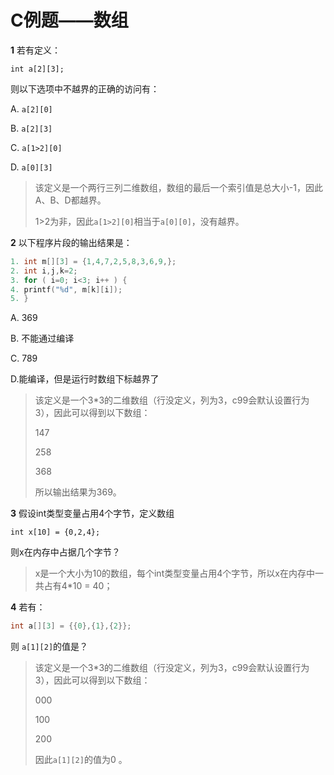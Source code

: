 # C例题——数组


**1** 若有定义：

`int a[2][3];`

则以下选项中不越界的正确的访问有：

A. `a[2][0]`

B. `a[2][3]`

C. `a[1>2][0]`

D. `a[0][3]`

> 该定义是一个两行三列二维数组，数组的最后一个索引值是总大小-1，因此A、B、D都越界。
>
> 1>2为非，因此`a[1>2][0]`相当于`a[0][0]`，没有越界。



**2** 以下程序片段的输出结果是：

```c
1. int m[][3] = {1,4,7,2,5,8,3,6,9,};
2. int i,j,k=2;
3. for ( i=0; i<3; i++ ) {
4. printf("%d", m[k][i]);
5. }

```

A. 369

B. 不能通过编译

C. 789

D.能编译，但是运行时数组下标越界了

> 该定义是一个3*3的二维数组（行没定义，列为3，c99会默认设置行为3），因此可以得到以下数组：
>
> 147
>
> 258
>
> 368
>
> 所以输出结果为369。



**3** 假设int类型变量占用4个字节，定义数组

`int x[10] = {0,2,4};`

则x在内存中占据几个字节？

> x是一个大小为10的数组，每个int类型变量占用4个字节，所以x在内存中一共占有4*10 = 40；



**4** 若有：

```c
int a[][3] = {{0},{1},{2}};
```

则 `a[1][2]`的值是？

> 该定义是一个3*3的二维数组（行没定义，列为3，c99会默认设置行为3），因此可以得到以下数组：
>
> 000
>
> 100
>
> 200
>
> 因此`a[1][2]`的值为0 。

